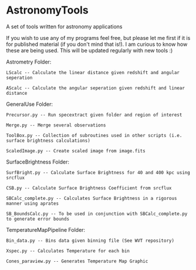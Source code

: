 # AstronomyTools
A set of tools written for astronomy applications

If you wish to use any of my programs feel free, but please let me first if it is for published material (if you don't mind that is!). I am curious to know how these are being used. This will be updated regularly with new tools :)

Astrometry Folder:

	LScalc -- Calculate the linear distance given redshift and angular seperation

	AScalc -- Calculate the angular seperation given redshift and linear distance

GeneralUse Folder:

	Precursor.py -- Run specextract given folder and region of interest	
	
	Merge.py -- Merge several observations

	ToolBox.py -- Collection of subroutines used in other scripts (i.e. surface brightness calculations)

	ScaledImage.py -- Create scaled image from image.fits

SurfaceBrightness Folder:

	SurfBright.py -- Calculate Surface Brightness for 40 and 400 kpc using srcflux

	CSB.py -- Calculate Surface Brightness Coefficient from srcflux

	SBCalc_complete.py -- Calculates Surface Brightness in a rigorous manner using aprates

	SB_BoundsCalc.py -- To be used in conjunction with SBCalc_complete.py to generate error bounds

TemperatureMapPipeline Folder:

	Bin_data.py -- Bins data given binning file (See WVT repository)

	Xspec.py -- Calculates Temperature for each bin

	Cones_paraview.py -- Generates Temperature Map Graphic

